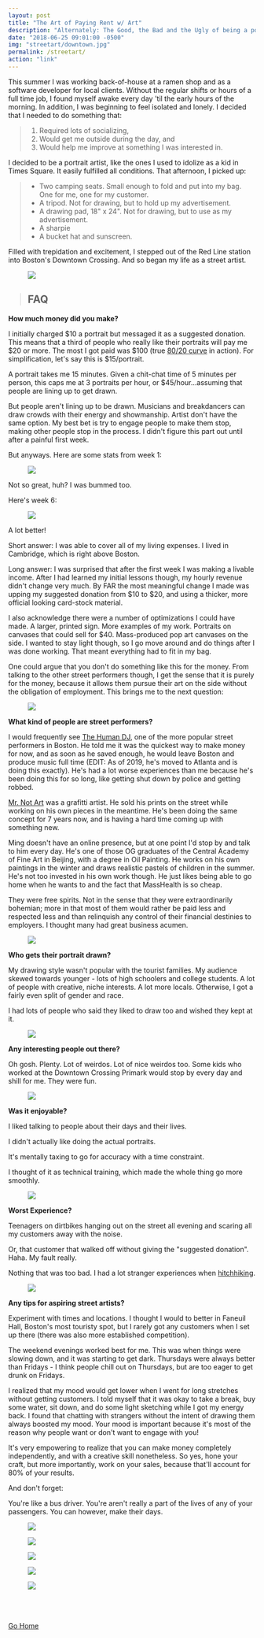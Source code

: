 ```yaml
---
layout: post
title: "The Art of Paying Rent w/ Art"
description: "Alternately: The Good, the Bad and the Ugly of being a portrait artist in Downtown Boston."
date: "2018-06-25 09:01:00 -0500"
img: "streetart/downtown.jpg"
permalink: /streetart/
action: "link"
---
```



This summer I was working back-of-house at a ramen shop and as a software developer for local clients. Without the regular shifts or hours of a full time job, I found myself awake every day 'til the early hours of the morning. In addition, I was beginning to feel isolated and lonely. I decided that I needed to do something that:

> 1. Required lots of socializing,
> 2. Would get me outside during the day, and
> 3. Would help me improve at something I was interested in.

I decided to be a portrait artist, like the ones I used to idolize as a kid in Times Square. It easily fulfilled all conditions. That afternoon, I picked up:
> - Two camping seats. Small enough to fold and put into my bag. One for me, one for my customer.
> - A tripod. Not for drawing, but to hold up my advertisement.
> - A drawing pad, 18" x 24". Not for drawing, but to use as my advertisement.
> - A sharpie
> - A bucket hat and sunscreen.

Filled with trepidation and excitement, I stepped out of the Red Line station into Boston's Downtown Crossing. And so began my life as a street artist.

<figure class="ph5-ns ph4-m ph0 mw6 pb3 center"><img class="mb4" src="{{site.baseurl}}/assets/img/streetart/image0.jpg"></figure>

> ## FAQ

**How much money did you make?**

I initially charged $10 a portrait but messaged it as a suggested donation. This means that a third of people who really like their portraits will pay me $20 or more. The most I got paid was $100 (true [80/20 curve](https://www.8020curve.com/instructions.html) in action). For simplification, let's say this is $15/portrait. 

A portrait takes me 15 minutes. Given a chit-chat time of 5 minutes per person, this caps me at 3 portraits per hour, or $45/hour...assuming that people are lining up to get drawn.

But people aren't lining up to be drawn. Musicians and breakdancers can draw crowds with their energy and showmanship. Artist don't have the same option. My best bet is try to engage people to make them stop, making other people stop in the process. I didn't figure this part out until after a painful first week.

But anyways. Here are some stats from week 1:
<figure class="ph5-ns mw8 pb3 center"><img class="mb3" src="{{site.baseurl}}/assets/img/streetart/week1.png"></figure>

Not so great, huh? I was bummed too. 

Here's week 6:
<figure class="ph5-ns mw8 pb3 center"><img class="mb3" src="{{site.baseurl}}/assets/img/streetart/week7.png"></figure>

A lot better!

Short answer: I was able to cover all of my living expenses. I lived in Cambridge, which is right above Boston.

Long answer: I was surprised that after the first week I was making a livable income. After I had learned my initial lessons though, my hourly revenue didn't change very much. By FAR the most meaningful change I made was upping my suggested donation from $10 to $20, and using a thicker, more official looking card-stock material.

I also acknowledge there were a number of optimizations I could have made. A larger, printed sign. More examples of my work. Portraits on canvases that could sell for $40. Mass-produced pop art canvases on the side. I wanted to stay light though, so I go move around and do things after I was done working. That meant everything had to fit in my bag. 

One could argue that you don't do something like this for the money. From talking to the other street performers though, I get the sense that it is purely for the money, because it allows them pursue their art on the side without the obligation of employment. This brings me to the next question:

<figure class="ph5-l ph4-m ph0 mw6 pb3 center"><img class="mb4" src="{{siste.baseurl}}/assets/img/streetart/image1.jpg"></figure>

**What kind of people are street performers?**

I would frequently see [The Human DJ](https://www.instagram.com/thehumandj/), one of the more popular street performers in Boston. He told me it was the quickest way to make money for now, and as soon as he saved enough, he would leave Boston and produce music full time (EDIT: As of 2019, he's moved to Atlanta and is doing this exactly). He's had a lot worse experiences than me because he's been doing this for so long, like getting shut down by police and getting robbed.

[Mr. Not Art](http://www.mettermedia.com/not-art-x-metter-media-interview/) was a grafitti artist. He sold his prints on the street while working on his own pieces in the meantime. He's been doing the same concept for 7 years now, and is having a hard time coming up with something new.

Ming doesn't have an online presence, but at one point I'd stop by and talk to him every day. He's one of those OG graduates of the Central Academy of Fine Art in Beijing, with a degree in Oil Painting. He works on his own paintings in the winter and draws realistic pastels of children in the summer. He's not too invested in his own work though. He just likes being able to go home when he wants to and the fact that MassHealth is so cheap.

They were free spirits. Not in the sense that they were extraordinarily bohemian; more in that most of them would rather be paid less and respected less and than relinquish any control of their financial destinies to employers. I thought many had great business acumen.


<figure class="ph5-l ph4-m ph0 mw6 pb3 center"><img class="mb4" src="{{site.baseurl}}/assets/img/streetart/image2.jpg"></figure>

**Who gets their portrait drawn?**

My drawing style wasn't popular with the tourist families. My audience skewed towards younger - lots of high schoolers and college students. A lot of people with creative, niche interests. A lot more locals.  Otherwise, I got a fairly even split of gender and race.

I had lots of people who said they liked to draw too and wished they kept at it.

<figure class="ph5-l ph4-m ph0 mw8 pb3 center"><img class="mb4" src="{{site.baseurl}}/assets/img/streetart/image3.jpg"></figure>

**Any interesting people out there?**

Oh gosh. Plenty. Lot of weirdos. Lot of nice weirdos too. Some kids who worked at the Downtown Crossing Primark would stop by every day and shill for me. They were fun.

<figure class="ph5-l ph4-m ph0 mw8 pb3 center"><img class="mb4" src="{{site.baseurl}}/assets/img/streetart/kids.jpg"></figure>

**Was it enjoyable?**

I liked talking to people about their days and their lives. 

I didn't actually like doing the actual portraits. 

It's mentally taxing to go for accuracy with a time constraint.

I thought of it as technical training, which made the whole thing go more smoothly. 

<figure class="ph5-l ph4-m ph0 mw6 pb3 center"><img class="mb4" src="{{site.baseurl}}/assets/img/streetart/image4.jpg"></figure>

**Worst Experience?**

Teenagers on dirtbikes hanging out on the street all evening and scaring all my customers away with the noise.

Or, that customer that walked off without giving the "suggested donation". Haha. My fault really.

Nothing that was too bad. I had a lot stranger experiences when <a class="underline black" href="{{site.baseurl}}/vignettes/">hitchhiking</a>.

<figure class="ph5-l ph4-m ph0 mw6 pb3 center"><img class="mb4" src="{{site.baseurl}}/assets/img/streetart/kid.jpg"></figure>

**Any tips for aspiring street artists?**

Experiment with times and locations. I thought I would to better in Faneuil Hall, Boston's most touristy spot, but I rarely got any customers when I set up there (there was also more established competition).

The weekend evenings worked best for me. This was when things were slowing down, and it was starting to get dark. Thursdays were always better than Fridays - I think people chill out on Thursdays, but are too eager to get drunk on Fridays.

I realized that my mood would get lower when I went for long stretches without getting customers. I told myself that it was okay to take a break, buy some water, sit down, and do some light sketching while I got my energy back. I found that chatting with strangers without the intent of drawing them always boosted my mood. Your mood is important because it's most of the reason why people want or don't want to engage with you!

It's very empowering to realize that you can make money completely independently, and with a creative skill nonetheless. So yes, hone your craft, but more importantly, work on your sales, because that'll account for 80% of your results.

And don't forget:

You're like a bus driver. You're aren't really a part of the lives of any of your passengers. You can however, make their days.

<figure class="ph5-l ph4-m ph0 mw6 pb3 center"><img class="mb4" src="{{site.baseurl}}/assets/img/streetart/pair.jpg"></figure>
<figure class="ph5-l ph4-m ph0 mw6 pb3 center"><img class="mb4" src="{{site.baseurl}}/assets/img/streetart/image5.jpg"></figure>
<figure class="ph5-l ph4-m ph0 mw6 pb3 center"><img class="mb4" src="{{site.baseurl}}/assets/img/streetart/image6.jpg"></figure>
<figure class="ph5-l ph4-m ph0 mw6 pb3 center"><img class="mb4" src="{{site.baseurl}}/assets/img/streetart/sunny.png"></figure>
<figure class="ph5-l ph4-m ph0 mw6 pb3 center"><img class="mb4" src="{{site.baseurl}}/assets/img/streetart/mysign.jpg"></figure>



<br><br><br>
[Go Home]({{site.baseurl}}/#posts)